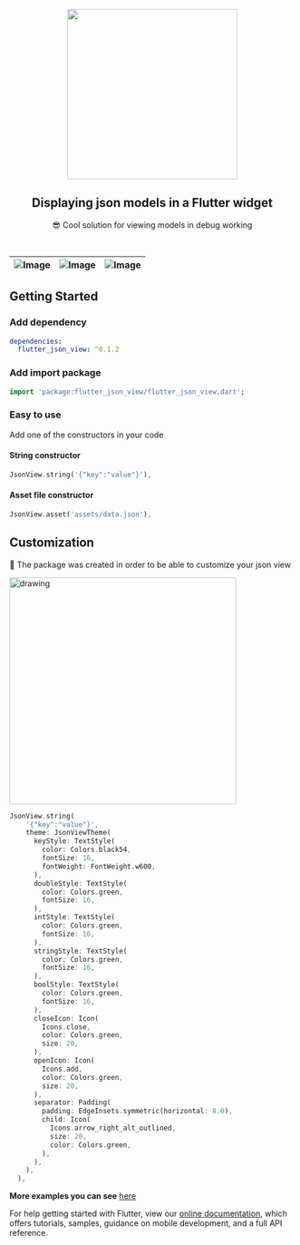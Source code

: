 <p align="center">
  <img src="https://github.com/Frezyx/flutter_json_view/blob/main/example/repo/json_view_logo.png?raw=true" width="300px">
</p>
<h2 align="center">Displaying json models in a Flutter widget</h2>
<p align="center">
  😎 Cool solution for viewing models in debug working
</p>
<br>

| ![Image](https://github.com/Frezyx/flutter_json_view/blob/main/example/repo/example_mov.gif?raw=true) | ![Image](https://github.com/Frezyx/flutter_json_view/blob/main/example/repo/example1.jpg?raw=true) | ![Image](https://github.com/Frezyx/flutter_json_view/blob/main/example/repo/example3.jpg?raw=true) | 
| :------------: | :------------: | :------------: |


## Getting Started

### Add dependency

```yaml
dependencies:
  flutter_json_view: ^0.1.2
```

### Add import package

```dart
import 'package:flutter_json_view/flutter_json_view.dart';
```

### Easy to use

Add one of the constructors in your code

#### String constructor

```dart
JsonView.string('{"key":"value"}'),
```

#### Asset file constructor

```dart
JsonView.asset('assets/data.json'),
```

## Customization
🎨 The package was created in order to be able to customize your json view

<img src="https://github.com/Frezyx/flutter_json_view/blob/main/example/repo/customization_example.jpg?raw=true" alt="drawing" width="400"/>

```dart
JsonView.string(
    '{"key":"value"}',
    theme: JsonViewTheme(
      keyStyle: TextStyle(
        color: Colors.black54,
        fontSize: 16,
        fontWeight: FontWeight.w600,
      ),
      doubleStyle: TextStyle(
        color: Colors.green,
        fontSize: 16,
      ),
      intStyle: TextStyle(
        color: Colors.green,
        fontSize: 16,
      ),
      stringStyle: TextStyle(
        color: Colors.green,
        fontSize: 16,
      ),
      boolStyle: TextStyle(
        color: Colors.green,
        fontSize: 16,
      ),
      closeIcon: Icon(
        Icons.close,
        color: Colors.green,
        size: 20,
      ),
      openIcon: Icon(
        Icons.add,
        color: Colors.green,
        size: 20,
      ),
      separator: Padding(
        padding: EdgeInsets.symmetric(horizontal: 8.0),
        child: Icon(
          Icons.arrow_right_alt_outlined,
          size: 20,
          color: Colors.green,
        ),
      ),
    ),
  ),
```

**More examples you can see** [here](/example/lib/examples)

For help getting started with Flutter, view our 
[online documentation](https://flutter.dev/docs), which offers tutorials, 
samples, guidance on mobile development, and a full API reference.

